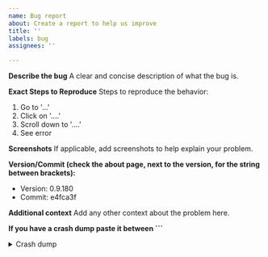 ```yaml
---
name: Bug report
about: Create a report to help us improve
title: ''
labels: bug
assignees: ''

---
```


**Describe the bug**
A clear and concise description of what the bug is.

**Exact Steps to Reproduce**
Steps to reproduce the behavior:
1. Go to '...'
2. Click on '....'
3. Scroll down to '....'
4. See error

**Screenshots**
If applicable, add screenshots to help explain your problem.

**Version/Commit (check the about page, next to the version, for the string between brackets):**
 - Version: 0.9.180
 - Commit: e4fca3f

**Additional context**
Add any other context about the problem here.

**If you have a crash dump paste it between ```**
<details>
  <summary>Crash dump</summary>

```

# If you have a crash dump paste it here

```

</details>
